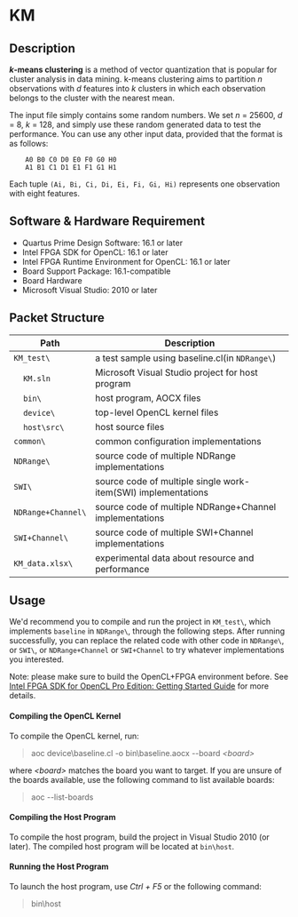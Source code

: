 # KM

## Description
<b><i>k</i>-means clustering</b> is a method of vector quantization that is popular for cluster analysis in data mining. k-means clustering aims to partition <i>n</i> observations with <i>d</i> features into <i>k</i> clusters in which each observation belongs to the cluster with the nearest mean.

The input file simply contains some random numbers. We set <i>n</i> = 25600, <i>d</i> = 8, <i>k</i> =
128, and simply use these random generated data to test the performance. You can use any other input data, provided that the format is as follows:

```
    A0 B0 C0 D0 E0 F0 G0 H0
    A1 B1 C1 D1 E1 F1 G1 H1
```

Each tuple `(Ai, Bi, Ci, Di, Ei, Fi, Gi, Hi)` represents one observation with eight features.



## Software & Hardware Requirement

- Quartus Prime Design Software: 16.1 or later
- Intel FPGA SDK for OpenCL: 16.1 or later
- Intel FPGA Runtime Environment for OpenCL: 16.1 or later
- Board Support Package: 16.1-compatible
- Board Hardware
- Microsoft Visual Studio: 2010 or later


## Packet Structure

Path|Description
-|-
`KM_test\` | a test sample using baseline.cl(in  `NDRange\`)
&nbsp;&nbsp;&nbsp;&nbsp;`KM.sln`| Microsoft Visual Studio project for host program
&nbsp;&nbsp;&nbsp;&nbsp;`bin\`| host program, AOCX files
&nbsp;&nbsp;&nbsp;&nbsp;`device\`| top-level OpenCL kernel files
&nbsp;&nbsp;&nbsp;&nbsp;`host\src\`| host source files
`common\`| common configuration implementations
`NDRange\`| source code of multiple NDRange implementations
`SWI\`| source code of multiple single work-item(SWI) implementations
`NDRange+Channel\`| source code of multiple NDRange+Channel implementations
`SWI+Channel\`| source code of multiple SWI+Channel implementations
`KM_data.xlsx\`| experimental data about resource and performance

## Usage
We'd recommend you to compile and run the project in `KM_test\`, which implements `baseline` in `NDRange\`, through the following steps. After running successfully, you can replace the related code with other code in `NDRange\`, or `SWI\`, or `NDRange+Channel` or `SWI+Channel` to try whatever implementations you interested.

Note: please make sure to build the OpenCL+FPGA environment before.
See [Intel FPGA SDK for OpenCL Pro Edition: Getting Started Guide](https://www.intel.com/content/www/us/en/programmable/documentation/mwh1391807309901.html#mwh1391807297091 "Title") for more details.

#### Compiling the OpenCL Kernel
To compile the OpenCL kernel, run:
> aoc device\baseline.cl -o bin\baseline.aocx --board <i>\<board></i>

where <i>\<board></i> matches the board you want to target. If you are unsure of the boards available, use the following command to list available boards:
> aoc --list-boards

#### Compiling the Host Program
To compile the host program, build the project in Visual Studio 2010 (or later). The compiled host program will be located at `bin\host`.

#### Running the Host Program
To launch the host program, use <i>Ctrl + F5</i> or the following command:
> bin\host